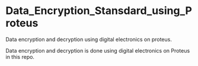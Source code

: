 # Data_Encryption_Stansdard_using_Proteus
Data encryption and decryption using digital electronics on proteus.

Data encryption and decryption is done using digital electronics on Proteus in this repo.
